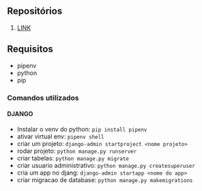 
## Repositórios

1. [LINK](https://github.com/devfullcycle/imersao19)

## Requisitos

* pipenv
* python
* pip  

### Comandos utilizados

#### DJANGO

* Instalar o venv do python: `pip install pipenv`
* ativar virtual env: `pipenv shell`
* criar um projeto: `django-admin startproject <nome projeto>`
* rodar projeto: `python manage.py runserver`
* criar tabelas: `python manage.py migrate`
* criar usuario administrativo: `python manage.py createsuperuser`
* cria um app no djang: `django-admin startapp <nome do app>`
* criar migracao de database: `python manage.py makemigrations`